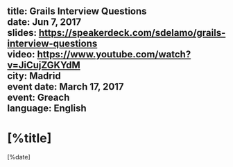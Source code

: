 title: Grails Interview Questions   
date: Jun 7, 2017  
slides: https://speakerdeck.com/sdelamo/grails-interview-questions  
video: https://www.youtube.com/watch?v=JiCujZGKYdM  
city: Madrid  
event date: March 17, 2017  
event: Greach  
language: English  
---

# [%title]

[%date]

